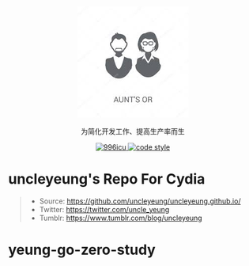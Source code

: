 <p align="center">
  <a href="https://github.com/uncleyeung">
   <img alt="Uncle-Yeong-Logo" src="https://raw.githubusercontent.com/uncleyeung/uncleyeung.github.io/master/web/img/logo1.jpg">
  </a>
</p>

<p align="center">
  为简化开发工作、提高生产率而生
</p>

<p align="center">
  
  <a href="https://github.com/996icu/996.ICU/blob/master/LICENSE">
    <img alt="996icu" src="https://img.shields.io/badge/license-NPL%20(The%20996%20Prohibited%20License)-blue.svg">
  </a>

  <a href="https://www.apache.org/licenses/LICENSE-2.0">
    <img alt="code style" src="https://img.shields.io/badge/license-Apache%202-4EB1BA.svg?style=flat-square">
  </a>
</p>

# uncleyeung's Repo For Cydia
> * Source: https://github.com/uncleyeung/uncleyeung.github.io/
> * Twitter: https://twitter.com/uncle_yeung
> * Tumblr: https://www.tumblr.com/blog/uncleyeung
# yeung-go-zero-study

